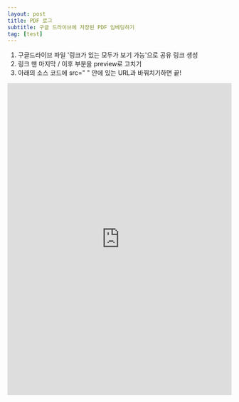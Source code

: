 ```yaml
---
layout: post
title: PDF 로그
subtitle: 구글 드라이브에 저장된 PDF 임베딩하기
tag: [test]
---
```


1. 구글드라이브 파일 '링크가 있는 모두가 보기 가능'으로 공유 링크 생성 
2. 링크 맨 마지막 / 이후 부분을 preview로 고치기
3. 아래의 소스 코드에 src=" " 안에 있는 URL과 바꿔치기하면 끝!


<iframe src="https://drive.google.com/file/d/1_bDX8Y_As3IBH8GFtBVZkFmSi_wwPFCx/preview" frameborder="0" height="700px" width="100%"></iframe>
